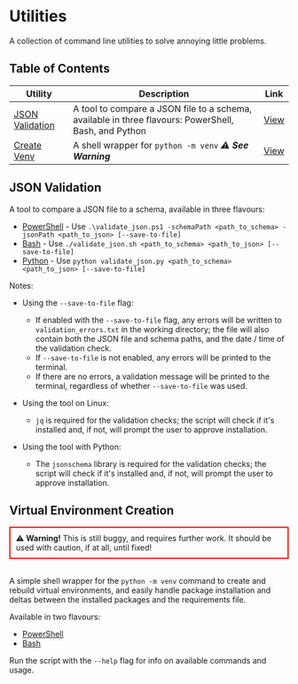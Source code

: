 # Utilities
A collection of command line utilities to solve annoying little problems.

## Table of Contents

|Utility|Description|Link|
|---|---|---|
|[JSON Validation](#json-validation)|A tool to compare a JSON file to a schema, available in three flavours: PowerShell, Bash, and Python|[View](/json_validation)|
|[Create Venv](#virtual-environment-creation)|A shell wrapper for `python -m venv` *⚠️ **See Warning***|[View](/venv_creation/)|

## JSON Validation

A tool to compare a JSON file to a schema, available in three flavours:

- [PowerShell](/json_validation/validate_json.ps1) - Use `.\validate_json.ps1 -schemaPath <path_to_schema> -jsonPath <path_to_json> [--save-to-file]`
- [Bash](/json_validation/validate_json.sh) - Use `./validate_json.sh <path_to_schema> <path_to_json> [--save-to-file]`
- [Python](/json_validation/validate_json.py) - Use `python validate_json.py <path_to_schema> <path_to_json> [--save-to-file]`

Notes:

- Using the `--save-to-file` flag:
  - If enabled with the `--save-to-file` flag, any errors will be written to `validation_errors.txt` in the working directory; the file will also contain both the JSON file and schema paths, and the date / time of the validation check.
  - If `--save-to-file` is not enabled, any errors will be printed to the terminal.
  - If there are no errors, a validation message will be printed to the terminal, regardless of whether `--save-to-file` was used.
 
- Using the tool on Linux:
  - `jq` is required for the validation checks; the script will check if it's installed and, if not, will prompt the user to approve installation.
 
- Using the tool with Python:
  - The `jsonschema` library is required for the validation checks; the script will check if it's installed and, if not, will prompt the user to approve installation.
 
## Virtual Environment Creation

<div style="border: 2px solid red; padding: 10px;">
⚠️ <b>Warning!</b> This is still buggy, and requires further work. It should be used with caution, if at all, until fixed!
</div><br>

A simple shell wrapper for the `python -m venv` command to create and rebuild virtual environments, and easily handle package installation and deltas between the installed packages and the requirements file.

Available in two flavours:

- [PowerShell](venv_creation\create_venv.ps1)
- [Bash](venv_creation\create_venv.sh)

Run the script with the `--help` flag for info on available commands and usage.